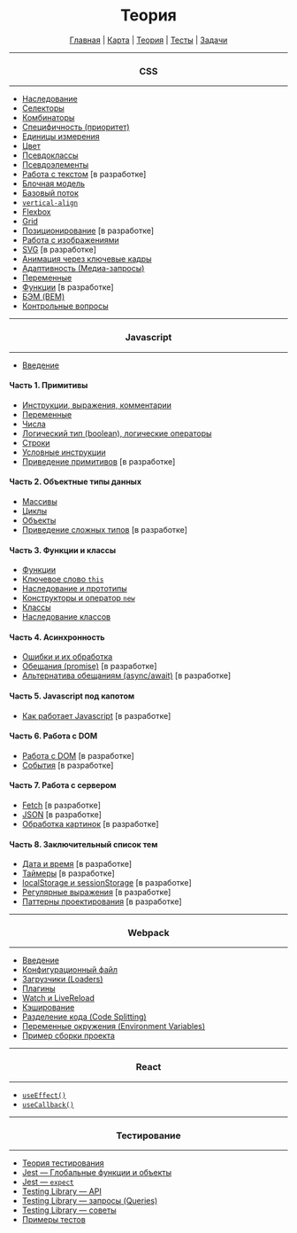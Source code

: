 <div align="center">

# Теория

[Главная](https://github.com/dollaween/junior-roadmap/)
|
[Карта](/roadmap/README.md)
|
[Теория](/theory/README.md)
|
[Тесты](/tests/README.md)
|
[Задачи](/tasks/README.md)

</div>

---

<div align="center">

### CSS

</div>

---

* [Наследование](./css/inheritance.md)
* [Селекторы](./css/selectors.md)
* [Комбинаторы](./css/combinators.md)
* [Специфичность (приоритет)](./css/specificity.md)
* [Единицы измерения](./css/units.md)
* [Цвет](./css/color.md)
* [Псевдоклассы](./css/pseudo-classes.md)
* [Псевдоэлементы](./css/pseudo-elements.md)
* [Работа с текстом](./css/text.md) [в разработке]
* [Блочная модель](./css/box-model.md)
* [Базовый поток](./css/flow.md)
* [`vertical-align`](./css/vertical-align.md)
* [Flexbox](./css/flexbox.md)
* [Grid](./css/grid.md)
* [Позиционирование](./css/position.md) [в разработке]
* [Работа с изображениями](./css/images.md)
* [SVG](./css/svg.md) [в разработке]
* [Анимация через ключевые кадры](./css/animation-keyframes.md)
* [Адаптивность (Медиа-запросы)](./css/media.md)
* [Переменные](./css/variables.md)
* [Функции](./css/functions.md) [в разработке]
* [БЭМ (BEM)](./css/bem.md)
* [Контрольные вопросы](./css/exam.md)

---

<div align="center">

### Javascript

</div>

---

* [Введение](./js/introduction.md)

#### Часть 1. Примитивы
* [Инструкции, выражения, комментарии](./js/statements.md)
* [Переменные](./js/variables.md)
* [Числа](./js/number.md)
* [Логический тип (boolean), логические операторы](./js/boolean.md)
* [Строки](./js/string.md)
* [Условные инструкции](./js/condition.md)
* [Приведение примитивов](./js/primitive-coercion.md) [в разработке]

#### Часть 2. Объектные типы данных
* [Массивы](./js/array.md)
* [Циклы](./js/loops.md)
* [Объекты](./js/object.md)
* [Приведение сложных типов](./js/type-coercion.md) [в разработке]

#### Часть 3. Функции и классы
* [Функции](./js/function.md)
* [Ключевое слово `this`](./js/this.md)
* [Наследование и прототипы](./js/prototype.md)
* [Конструкторы и оператор `new`](./js/constructor.md)
* [Классы](./js/class.md)
* [Наследование классов](./js/class-inheritance.md)

#### Часть 4. Асинхронность
* [Ошибки и их обработка](./js/error.md)
* [Обещания (promise)](./js/promise.md) [в разработке]
* [Альтернатива обещаниям (async/await)](./js/async-await.md) [в разработке]

#### Часть 5. Javascript под капотом
* [Как работает Javascript](./js/how-it-works.md) [в разработке]

#### Часть 6. Работа с DOM
* [Работа с DOM](./js/dom.md) [в разработке]
* [События](./js/event.md) [в разработке]

#### Часть 7. Работа с сервером
* [Fetch](./js/fetch.md) [в разработке]
* [JSON](./js/json.md) [в разработке]
* [Обработка картинок](./js/file.md) [в разработке]

#### Часть 8. Заключительный список тем
* [Дата и время](./js/date.md) [в разработке]
* [Таймеры](./js/timer.md) [в разработке]
* [localStorage и sessionStorage](./js/local-storage.md) [в разработке]
* [Регулярные выражения](./js/regexp.md) [в разработке]
* [Паттерны проектирования](./js/pattern.md) [в разработке]

---

<div align="center">

### Webpack

</div>

---

* [Введение](./webpack/introduction.md)
* [Конфигурационный файл](./webpack/config.md)
* [Загрузчики (Loaders)](./webpack/loaders.md)
* [Плагины](./webpack/plugins.md)
* [Watch и LiveReload](./webpack/watch.md)
* [Кэширование](./webpack/caching.md)
* [Разделение кода (Code Splitting)](./webpack/code-splitting.md)
* [Переменные окружения (Environment Variables)](./webpack/environment.md)
* [Пример сборки проекта](./webpack/example.md)

---

<div align="center">

### React

</div>

---

* [`useEffect()`](./react/useEffect.md)
* [`useCallback()`](./react/useCallback.md)


---

<div align="center">

### Тестирование

</div>

---

* [Теория тестирования](./test/theory.md)
* [Jest — Глобальные функции и объекты](./test/jest-globals.md)
* [Jest — `expect`](./test/jest-expect.md)
* [Testing Library — API](./test/testing-library-api.md)
* [Testing Library — запросы (Queries)](./test/testing-library-queries.md)
* [Testing Library — советы](./test/testing-library-advices.md)
* [Примеры тестов](./test/examples.md)


